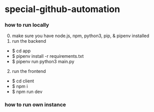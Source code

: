# special-github-automation

### how to run locally
0. make sure you have node.js, npm, python3, pip, & pipenv installed
1. run the backend
- $ cd app
- $ pipenv install -r requirements.txt
- $ pipenv run python3 main.py
2. run the frontend
- $ cd client
- $ npm i
- $ npm run dev

### how to run own instance
